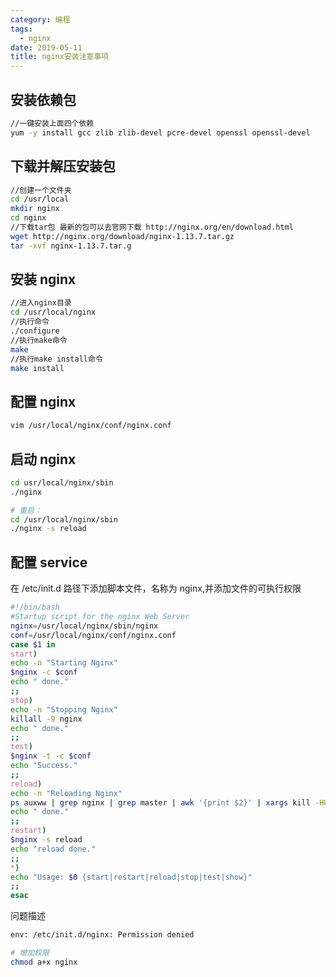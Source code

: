 ```yaml
---
category: 编程
tags:
  - nginx
date: 2019-05-11
title: nginx安装注意事项
---
```


## 安装依赖包

```sh
//一键安装上面四个依赖
yum -y install gcc zlib zlib-devel pcre-devel openssl openssl-devel
```

## 下载并解压安装包

```sh
//创建一个文件夹
cd /usr/local
mkdir nginx
cd nginx
//下载tar包 最新的包可以去官网下载 http://nginx.org/en/download.html
wget http://nginx.org/download/nginx-1.13.7.tar.gz
tar -xvf nginx-1.13.7.tar.g
```

## 安装 nginx

```sh
//进入nginx目录
cd /usr/local/nginx
//执行命令
./configure
//执行make命令
make
//执行make install命令
make install
```

## 配置 nginx

```sh
vim /usr/local/nginx/conf/nginx.conf
```

## 启动 nginx

```sh
cd usr/local/nginx/sbin
./nginx

# 重启：
cd /usr/local/nginx/sbin
./nginx -s reload
```

## 配置 service

在 /etc/init.d 路径下添加脚本文件，名称为 nginx,并添加文件的可执行权限

```sh
#!/bin/bash
#Startup script for the nginx Web Server
nginx=/usr/local/nginx/sbin/nginx
conf=/usr/local/nginx/conf/nginx.conf
case $1 in
start)
echo -n "Starting Nginx"
$nginx -c $conf
echo " done."
;;
stop)
echo -n "Stopping Nginx"
killall -9 nginx
echo " done."
;;
test)
$nginx -t -c $conf
echo "Success."
;;
reload)
echo -n "Reloading Nginx"
ps auxww | grep nginx | grep master | awk '{print $2}' | xargs kill -HUP
echo " done."
;;
restart)
$nginx -s reload
echo "reload done."
;;
*)
echo "Usage: $0 {start|restart|reload|stop|test|show}"
;;
esac
```

问题描述
```sh
env: /etc/init.d/nginx: Permission denied

# 增加权限
chmod a+x nginx
```
 
